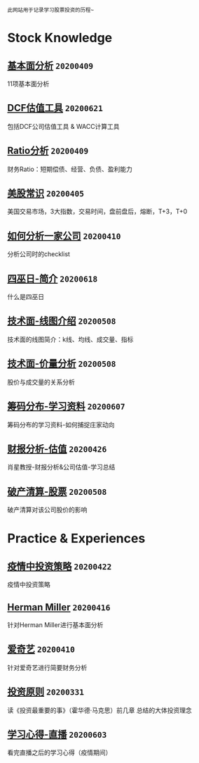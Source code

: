 `此网站用于记录学习股票投资的历程~`

# Stock Knowledge

[基本面分析](./基本面分析.md) `20200409`
---
11项基本面分析

[DCF估值工具](./DCF估值.md) `20200621`
---
包括DCF公司估值工具 & WACC计算工具

[Ratio分析](./Ratio.pdf) `20200409`
---
财务Ratio：短期偿债、经营、负债、盈利能力

[美股常识](./basics.md) `20200405`
---
美国交易市场，3大指数，交易时间，盘前盘后，熔断，T+3，T+0

[如何分析一家公司](./info.md) `20200410`
---
分析公司时的checklist

[四巫日-简介](./四巫日.md) `20200618`
---
什么是四巫日

[技术面-线图介绍](./tech1.md) `20200508`
---
技术面的线图简介：k线、均线、成交量、指标

[技术面-价量分析](./tech2.md) `20200508`
---
股价与成交量的关系分析



[筹码分布-学习资料](./筹码分布.md) `20200607`
---
筹码分布的学习资料-如何捕捉庄家动向


[财报分析-估值](./financial.md) `20200426`
---
肖星教授-财报分析&公司估值-学习总结


[破产清算-股票](./bankr.md) `20200508`
---
破产清算对该公司股价的影响

# Practice & Experiences

[疫情中投资策略](./strategy.md) `20200422`
---
疫情中投资策略

[Herman Miller](./HM.md) `20200416`
---
针对Herman Miller进行基本面分析

[爱奇艺](./iqiyi.md) `20200410`
---
针对爱奇艺进行简要财务分析

[投资原则](./20200331.md) `20200331`
---
读《投资最重要的事》（霍华德·马克思）前几章 总结的大体投资理念

[学习心得-直播](./直播.md) `20200603`
---
看完直播之后的学习心得（疫情期间）

